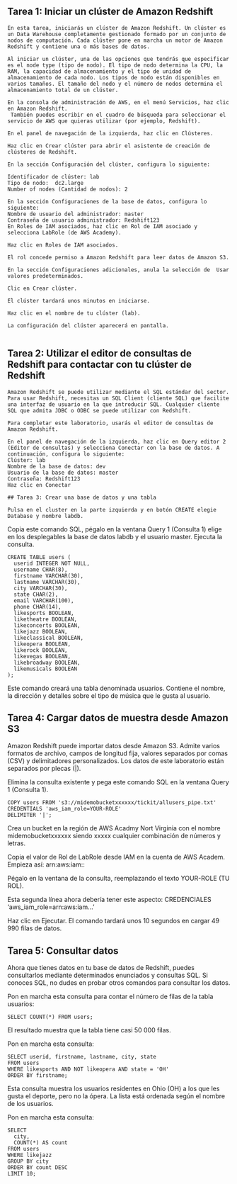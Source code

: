## Tarea 1: Iniciar un clúster de Amazon Redshift
```
En esta tarea, iniciarás un clúster de Amazon Redshift. Un clúster es un Data Warehouse completamente gestionado formado por un conjunto de nodos de computación. Cada clúster pone en marcha un motor de Amazon Redshift y contiene una o más bases de datos.

Al iniciar un clúster, una de las opciones que tendrás que especificar es el node type (tipo de nodo). El tipo de nodo determina la CPU, la RAM, la capacidad de almacenamiento y el tipo de unidad de almacenamiento de cada nodo. Los tipos de nodo están disponibles en varios tamaños. El tamaño del nodo y el número de nodos determina el almacenamiento total de un clúster.

En la consola de administración de AWS, en el menú Servicios, haz clic en Amazon Redshift.
 También puedes escribir en el cuadro de búsqueda para seleccionar el servicio de AWS que quieras utilizar (por ejemplo, Redshift).

En el panel de navegación de la izquierda, haz clic en Clústeres.

Haz clic en Crear clúster para abrir el asistente de creación de clústeres de Redshift.

En la sección Configuración del clúster, configura lo siguiente:

Identificador de clúster: lab
Tipo de nodo:  dc2.large
Number of nodes (Cantidad de nodos): 2

En la sección Configuraciones de la base de datos, configura lo siguiente:
Nombre de usuario del administrador: master
Contraseña de usuario administrador: Redshift123
En Roles de IAM asociados, haz clic en Rol de IAM asociado y selecciona LabRole (de AWS Academy).

Haz clic en Roles de IAM asociados.

El rol concede permiso a Amazon Redshift para leer datos de Amazon S3.

En la sección Configuraciones adicionales, anula la selección de  Usar valores predeterminados.

Clic en Crear clúster.

El clúster tardará unos minutos en iniciarse.

Haz clic en el nombre de tu clúster (lab).

La configuración del clúster aparecerá en pantalla. 


```

## Tarea 2: Utilizar el editor de consultas de Redshift para contactar con tu clúster de Redshift
```
Amazon Redshift se puede utilizar mediante el SQL estándar del sector. Para usar Redshift, necesitas un SQL Client (cliente SQL) que facilite una interfaz de usuario en la que introducir SQL. Cualquier cliente SQL que admita JDBC o ODBC se puede utilizar con Redshift.

Para completar este laboratorio, usarás el editor de consultas de Amazon Redshift.

En el panel de navegación de la izquierda, haz clic en Query editor 2 (Editor de consultas) y selecciona Conectar con la base de datos. A continuación, configura lo siguiente:
Clúster: lab
Nombre de la base de datos: dev
Usuario de la base de datos: master
Contraseña: Redshift123
Haz clic en Conectar

## Tarea 3: Crear una base de datos y una tabla

Pulsa en el cluster en la parte izquierda y en botón CREATE elegie Database y nombre labdb.
```
Copia este comando SQL, pégalo en la ventana Query 1 (Consulta 1) elige en los desplegables la base de datos labdb y el usuario master. Ejecuta la consulta.
```
CREATE TABLE users (
  userid INTEGER NOT NULL,
  username CHAR(8),
  firstname VARCHAR(30),
  lastname VARCHAR(30),
  city VARCHAR(30),
  state CHAR(2),
  email VARCHAR(100),
  phone CHAR(14),
  likesports BOOLEAN,
  liketheatre BOOLEAN,
  likeconcerts BOOLEAN,
  likejazz BOOLEAN,
  likeclassical BOOLEAN,
  likeopera BOOLEAN,
  likerock BOOLEAN,
  likevegas BOOLEAN,
  likebroadway BOOLEAN,
  likemusicals BOOLEAN
);
```
Este comando creará una tabla denominada usuarios. Contiene el nombre, la dirección y detalles sobre el tipo de música que le gusta al usuario.

## Tarea 4: Cargar datos de muestra desde Amazon S3

Amazon Redshift puede importar datos desde Amazon S3. Admite varios formatos de archivo, campos de longitud fija, valores separados por comas (CSV) y delimitadores personalizados. Los datos de este laboratorio están separados por plecas (|).

Elimina la consulta existente y pega este comando SQL en la ventana Query 1 (Consulta 1).

```
COPY users FROM 's3://midemobucketxxxxxx/tickit/allusers_pipe.txt'
CREDENTIALS 'aws_iam_role=YOUR-ROLE'
DELIMITER '|';
```

Crea un bucket en la región de AWS Acadmy Nort Virginia con el nombre midemobucketxxxxxx siendo xxxxx cualquier combinación de números y letras.

Copia el valor de Rol de LabRole desde IAM en la cuenta de AWS Academ. Empieza así: arn:aws:iam::

Pégalo en la ventana de la consulta, reemplazando el texto YOUR-ROLE (TU ROL).

Esta segunda línea ahora debería tener este aspecto: CREDENCIALES ‘aws_iam_role=arn:aws:iam…’

Haz clic en Ejecutar.
El comando tardará unos 10 segundos en cargar 49 990 filas de datos.

## Tarea 5: Consultar datos
Ahora que tienes datos en tu base de datos de Redshift, puedes consultarlos mediante determinados enunciados y consultas SQL. Si conoces SQL, no dudes en probar otros comandos para consultar los datos.

Pon en marcha esta consulta para contar el número de filas de la tabla usuarios:
```
SELECT COUNT(*) FROM users;
```
El resultado muestra que la tabla tiene casi 50 000 filas.

Pon en marcha esta consulta:
```
SELECT userid, firstname, lastname, city, state
FROM users
WHERE likesports AND NOT likeopera AND state = 'OH'
ORDER BY firstname;
```
Esta consulta muestra los usuarios residentes en Ohio (OH) a los que les gusta el deporte, pero no la ópera. La lista está ordenada según el nombre de los usuarios.

Pon en marcha esta consulta:
```
SELECT
  city,
  COUNT(*) AS count
FROM users
WHERE likejazz
GROUP BY city
ORDER BY count DESC
LIMIT 10;
```
